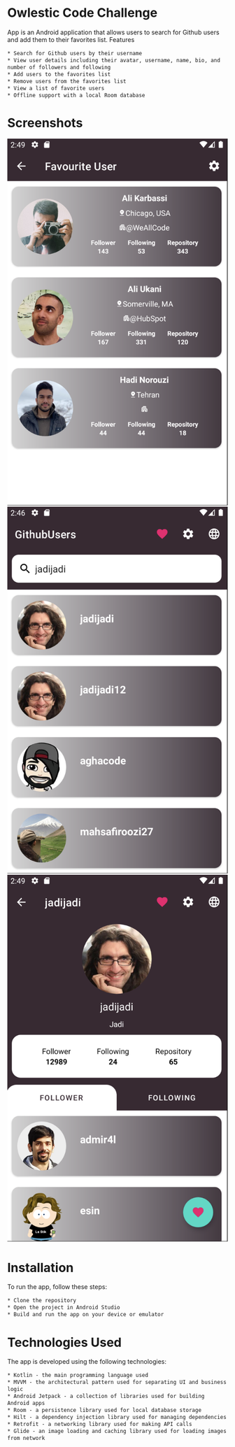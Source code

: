 

# Owlestic Code Challenge
App is an Android application that allows users to search for Github users and add them to their favorites list.
Features

    * Search for Github users by their username
    * View user details including their avatar, username, name, bio, and number of followers and following
    * Add users to the favorites list
    * Remove users from the favorites list
    * View a list of favorite users
    * Offline support with a local Room database

# Screenshots

![Favourite Page](./screens/favourite.png) ![Search Page](./screens/search.png) ![Profile Page](./screens/profile.png)



# Installation

To run the app, follow these steps:

    * Clone the repository
    * Open the project in Android Studio
    * Build and run the app on your device or emulator

# Technologies Used

The app is developed using the following technologies:

    * Kotlin - the main programming language used
    * MVVM - the architectural pattern used for separating UI and business logic
    * Android Jetpack - a collection of libraries used for building Android apps
    * Room - a persistence library used for local database storage
    * Hilt - a dependency injection library used for managing dependencies
    * Retrofit - a networking library used for making API calls
    * Glide - an image loading and caching library used for loading images from network
    

